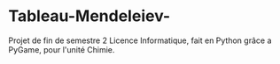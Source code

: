 # Tableau-Mendeleiev-

Projet de fin de semestre 2 Licence Informatique, fait en Python grâce a PyGame, pour l'unité Chimie.
